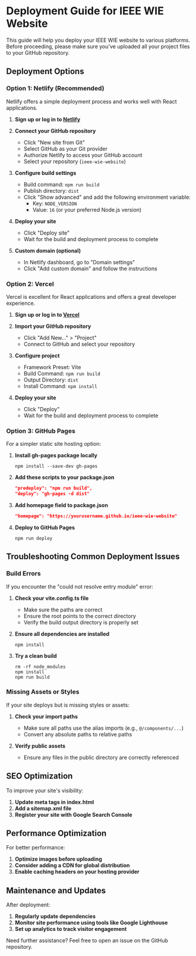 # Deployment Guide for IEEE WIE Website

This guide will help you deploy your IEEE WIE website to various platforms. Before proceeding, please make sure you've uploaded all your project files to your GitHub repository.

## Deployment Options

### Option 1: Netlify (Recommended)

Netlify offers a simple deployment process and works well with React applications.

1. **Sign up or log in to [Netlify](https://www.netlify.com/)**
2. **Connect your GitHub repository**
   - Click "New site from Git"
   - Select GitHub as your Git provider
   - Authorize Netlify to access your GitHub account
   - Select your repository (`ieee-wie-website`)

3. **Configure build settings**
   - Build command: `npm run build`
   - Publish directory: `dist`
   - Click "Show advanced" and add the following environment variable:
     - Key: `NODE_VERSION`
     - Value: `16` (or your preferred Node.js version)

4. **Deploy your site**
   - Click "Deploy site"
   - Wait for the build and deployment process to complete

5. **Custom domain (optional)**
   - In Netlify dashboard, go to "Domain settings"
   - Click "Add custom domain" and follow the instructions

### Option 2: Vercel

Vercel is excellent for React applications and offers a great developer experience.

1. **Sign up or log in to [Vercel](https://vercel.com/)**
2. **Import your GitHub repository**
   - Click "Add New..." > "Project"
   - Connect to GitHub and select your repository

3. **Configure project**
   - Framework Preset: Vite
   - Build Command: `npm run build`
   - Output Directory: `dist`
   - Install Command: `npm install`

4. **Deploy your site**
   - Click "Deploy"
   - Wait for the build and deployment process to complete

### Option 3: GitHub Pages

For a simpler static site hosting option:

1. **Install gh-pages package locally**
   ```
   npm install --save-dev gh-pages
   ```

2. **Add these scripts to your package.json**
   ```json
   "predeploy": "npm run build",
   "deploy": "gh-pages -d dist"
   ```

3. **Add homepage field to package.json**
   ```json
   "homepage": "https://yourusername.github.io/ieee-wie-website"
   ```

4. **Deploy to GitHub Pages**
   ```
   npm run deploy
   ```

## Troubleshooting Common Deployment Issues

### Build Errors

If you encounter the "could not resolve entry module" error:

1. **Check your vite.config.ts file**
   - Make sure the paths are correct
   - Ensure the root points to the correct directory
   - Verify the build output directory is properly set

2. **Ensure all dependencies are installed**
   ```
   npm install
   ```

3. **Try a clean build**
   ```
   rm -rf node_modules
   npm install
   npm run build
   ```

### Missing Assets or Styles

If your site deploys but is missing styles or assets:

1. **Check your import paths**
   - Make sure all paths use the alias imports (e.g., `@/components/...`)
   - Convert any absolute paths to relative paths

2. **Verify public assets**
   - Ensure any files in the public directory are correctly referenced

## SEO Optimization

To improve your site's visibility:

1. **Update meta tags in index.html**
2. **Add a sitemap.xml file**
3. **Register your site with Google Search Console**

## Performance Optimization

For better performance:

1. **Optimize images before uploading**
2. **Consider adding a CDN for global distribution**
3. **Enable caching headers on your hosting provider**

## Maintenance and Updates

After deployment:

1. **Regularly update dependencies**
2. **Monitor site performance using tools like Google Lighthouse**
3. **Set up analytics to track visitor engagement**

Need further assistance? Feel free to open an issue on the GitHub repository.